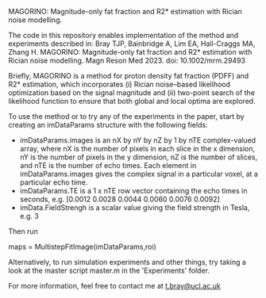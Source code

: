 MAGORINO: Magnitude-only fat fraction and R2* estimation with Rician noise modelling.

The code in this repository enables implementation of the method and experiments described in: 
Bray TJP, Bainbridge A, Lim EA, Hall-Craggs MA, Zhang H. MAGORINO: Magnitude-only fat fraction and R2* estimation with Rician noise modelling. Magn Reson Med 2023. doi: 10.1002/mrm.29493

Briefly, MAGORINO is a method for proton density fat fraction (PDFF) and R2* estimation, which incorporates (i) Rician noise–based likelihood optimization based on the signal magnitude and (ii) two-point search of the likelihood function to ensure that both global and local optima are explored.

To use the method or to try any of the experiments in the paper, start by creating an imDataParams structure with the following fields:

- imDataParams.images is an nX by nY by nZ by 1 by nTE complex-valued array, where nX is the number of pixels in each slice in the x dimension, nY is the number of pixels in the y dimension, nZ is the number of slices, and nTE is the number of echo times. Each element in imDataParams.images gives the complex signal in a particular voxel, at a particular echo time. 
- imDataParams.TE is a 1 x nTE row vector containing the echo times in seconds, e.g. [0.0012 0.0028 0.0044 0.0060 0.0076 0.0092]
- imData.FieldStrengh is a scalar value giving the field strength in Tesla, e.g. 3

Then run

maps = MultistepFitImage(imDataParams,roi)

Alternatively, to run simulation experiments and other things, try taking a look at the master script master.m in the 'Experiments' folder. 

For more information, feel free to contact me at 
t.bray@ucl.ac.uk

